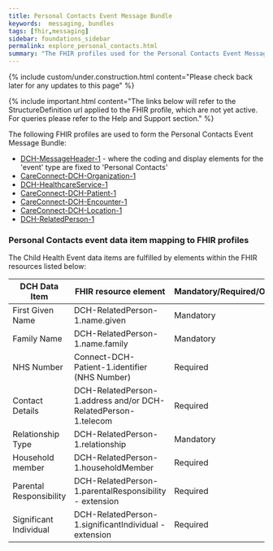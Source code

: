 ```yaml
---
title: Personal Contacts Event Message Bundle
keywords:  messaging, bundles
tags: [fhir,messaging]
sidebar: foundations_sidebar
permalink: explore_personal_contacts.html
summary: "The FHIR profiles used for the Personal Contacts Event Message Bundle"
---
```

{% include custom/under.construction.html content="Please check back later for any updates to this page" %}

{% include important.html content="The links below will refer to the StructureDefinition url applied to the FHIR profile, which are not yet active. For queries please refer to the Help and Support section." %} 

The following FHIR profiles are used to form the Personal Contacts Event Message Bundle:

- [DCH-MessageHeader-1](https://fhir.nhs.uk/STU3/StructureDefinition/DCH-MessageHeader-1.xml) - where the coding and display elements for the 'event' type are fixed to 'Personal Contacts'
- [CareConnect-DCH-Organization-1](https://fhir.nhs.uk/STU3/StructureDefinition/CareConnect-DCH-Organization-1.xml)
- [DCH-HealthcareService-1](https://fhir.nhs.uk/STU3/StructureDefinition/DCH-HealthcareService-1.xml)
- [CareConnect-DCH-Patient-1](https://fhir.nhs.uk/STU3/StructureDefinition/CareConnect-DCH-Patient-1.xml)
- [CareConnect-DCH-Encounter-1](https://fhir.nhs.uk/STU3/StructureDefinition/CareConnect-DCH-Encounter-1.xml)
- [CareConnect-DCH-Location-1](https://fhir.nhs.uk/STU3/StructureDefinition/CareConnect-DCH-Location-1.xml)
- [DCH-RelatedPerson-1](https://fhir.nhs.uk/STU3/StructureDefinition/DCH-RelatedPerson-1.xml)

### Personal Contacts event data item mapping to FHIR profiles ###

The Child Health Event data items are fulfilled by elements within the FHIR resources listed below:

| DCH Data Item           | FHIR resource element                                          | Mandatory/Required/Optional |
|-------------------------|----------------------------------------------------------------|-----------------------------|
| First Given Name        | DCH-RelatedPerson-1.name.given                                 | Mandatory                   |
| Family Name             | DCH-RelatedPerson-1.name.family                                | Mandatory                   |
| NHS Number              | Connect-DCH-Patient-1.identifier (NHS Number)                  | Required                    |
| Contact Details         | DCH-RelatedPerson-1.address and/or DCH-RelatedPerson-1.telecom | Required                    |
| Relationship Type       | DCH-RelatedPerson-1.relationship                               | Mandatory                   |
| Household member        | DCH-RelatedPerson-1.householdMember                            | Required                    |
| Parental Responsibility | DCH-RelatedPerson-1.parentalResponsibility - extension         | Required                    |
| Significant Individual  | DCH-RelatedPerson-1.significantIndividual - extension          | Required                    |